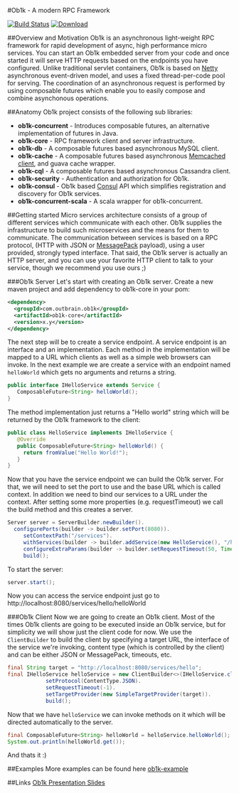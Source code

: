 #Ob1k - A modern RPC Framework

[![Build Status](https://travis-ci.org/outbrain/ob1k.svg?branch=master)](https://travis-ci.org/outbrain/ob1k)
[![Download](https://api.bintray.com/packages/harel-eran/Ob1k/com.outbrain.swinfra/images/download.svg)](https://bintray.com/harel-eran/Ob1k/com.outbrain.swinfra/_latestVersion)

##Overview and Motivation 
Ob1k is an asynchronous light-weight RPC framework for rapid development of async, high performance micro services.
You can start an Ob1k embedded server from your code and once started it will serve HTTP requests based on the endpoints you have configured. 
Unlike traditional servlet containers, Ob1k is based on [Netty](http://netty.io/) asynchronous event-driven model, and uses a fixed thread-per-code pool for serving.
The coordination of an asynchronous request is performed by using composable futures which enable
you to easily compose and combine asynchonous operations.

##Anatomy 
Ob1k project consists of the following sub libraries:
 - **ob1k-concurrent**        - Introduces composable futures, an alternative implementation of futures in Java.
 - **ob1k-core**              - RPC framework client and server infrastructure.
 - **ob1k-db**                - A composable futures based asynchronous MySQL client.
 - **ob1k-cache**             - A composable futures based asynchronous [Memcached client](https://code.google.com/p/spymemcached/), and guava cache wrapper.
 - **ob1k-cql**               - A composable futures based asynchronous Cassandra client.
 - **ob1k-security**          - Authentication and authorization for Ob1k.
 - **ob1k-consul**            - Ob1k based [Consul](https://consul.io/) API which simplifies registration and discovery for Ob1k services.
 - **ob1k-concurrent-scala**  - A scala wrapper for ob1k-concurrent.


##Getting started 
Micro services architecture consists of a group of different services which communicate with each other.
Ob1k supplies the infrastructure to build such microservices and the means for them to communicate.
The communication between services is based on a RPC protocol, (HTTP with JSON or [MessagePack](http://msgpack.org/) payload), using a user provided, strongly typed interface.
That said, the Ob1k server is actually an HTTP server, and you can use your favorite HTTP client to talk to your service, though we recommend you use ours ;)


###Ob1k Server
Let's start with creating an Ob1k server. Create a new maven project and add dependency to ob1k-core in your pom:

```xml
<dependency>
  <groupId>com.outbrain.ob1k</groupId>
  <artifactId>ob1k-core</artifactId>
  <version>x.y</version>
</dependency>
```

The next step will be to create a service endpoint. A service endpoint is an interface and an implementation.
Each method in the implementation will be mapped to a URL which clients as well as a simple web browsers can invoke.
In the next example we are create a service with an endpoint named `helloWorld` which gets no arguments and returns a string.
```java
public interface IHelloService extends Service {
   ComposableFuture<String> helloWorld();
}
```
The method implementation just returns a "Hello world" string which will be returned by the Ob1k framework to the client:
```java 
public class HelloService implements IHelloService {
   @Override
   public ComposableFuture<String> helloWorld() {
     return fromValue("Hello World!");
   }
}
```
 
Now that you have the service endpoint we can build the Ob1k server. For that, we will need to set the port to use and the base URL which is called context.
In addition we need to bind our services to a URL under the context. After setting some more properties (e.g. requestTimeout) we call the build method and this creates a server.

```java 
Server server = ServerBuilder.newBuilder().
  configurePorts(builder -> builder.setPort(8080)).
     setContextPath("/services").
     withServices(builder -> builder.addService(new HelloService(), "/hello")).
     configureExtraParams(builder -> builder.setRequestTimeout(50, TimeUnit.MILLISECONDS)).
     build();
```
To start the server:
```java
server.start(); 
```
Now you can access the service endpoint just go to 
    http://localhost:8080/services/hello/helloWorld


###Ob1k Client
Now we are going to create an Ob1k client. Most of the times Ob1k clients are going to be executed inside an Ob1k service, but for simplicity we will show just the client code for now.
We use the `ClientBuilder` to build the client by specifying a target URL, the interface of the service we're invoking, content type (which is controlled by the client) and can be either JSON or MessagePack, timeouts, etc.
```java
final String target = "http://localhost:8080/services/hello";
final IHelloService helloService = new ClientBuilder<>(IHelloService.class).
            setProtocol(ContentType.JSON).
            setRequestTimeout(-1).
            setTargetProvider(new SimpleTargetProvider(target)).
            build();
```
Now that we have `helloService` we can invoke methods on it which will be directed automatically to the server.
```java
final ComposableFuture<String> helloWorld = helloService.helloWorld();
System.out.println(helloWorld.get());
```

And thats it :) 


##Examples
More examples can be found here 
[ob1k-example](https://github.com/outbrain/ob1k/tree/master/ob1k-example/src/main/java/com/outbrain/ob1k/example/)

##Links
[Ob1k Presentation Slides](http://www.slideshare.net/eranharel/ob1k-presentation-at-javail)
